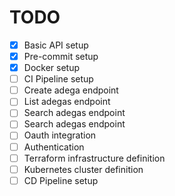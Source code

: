 # TODO

- [x] Basic API setup
- [x] Pre-commit setup
- [x] Docker setup
- [ ] CI Pipeline setup
- [ ] Create adega endpoint
- [ ] List adegas endpoint
- [ ] Search adegas endpoint
- [ ] Search adegas endpoint
- [ ] Oauth integration
- [ ] Authentication
- [ ] Terraform infrastructure definition
- [ ] Kubernetes cluster definition
- [ ] CD Pipeline setup